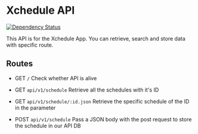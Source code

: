 # Xchedule API
[![Dependency Status](https://gemnasium.com/badges/github.com/SS-X-Ray/Xchedule-API.svg)](https://gemnasium.com/github.com/SS-X-Ray/Xchedule-API)

This API is for the Xchedule App. You can retrieve, search and store data with specific route.


## Routes
* GET `/`
Check whether API is alive

* GET `api/v1/schedule`
Retrieve all the schedules with it's ID

* GET `api/v1/schedule/:id.json`
Retrieve the specific schedule of the ID in the parameter

* POST `api/v1/schedule`
Pass a JSON body with the post request to store the schedule in our API DB
